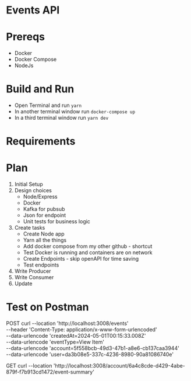 # Events API



# Prereqs
- Docker
- Docker Compose
- NodeJs


# Build and Run
- Open Terminal and run `yarn`
- In another terminal window run `docker-compose up`
- In a third terminal window run `yarn dev`


# Requirements


# Plan
1. Initial Setup
1. Design choices
    - Node/Express
    - Docker
    - Kafka for pubsub
    - Json for endpoint
    - Unit tests for business logic
1. Create tasks
    - Create Node app
    - Yarn all the things
    - Add docker compose from my other github - shortcut
    - Test Docker is running and containers are on network
    - Create Endpoints - skip openAPI for time saving
    - Test endpoints
1. Write Producer
1. Write Consumer
1. Update 

# Test on Postman
POST
curl --location 'http://localhost:3008/events' \
--header 'Content-Type: application/x-www-form-urlencoded' \
--data-urlencode 'createdAt=2024-05-01T00:15:33.008Z' \
--data-urlencode 'eventType=View Item' \
--data-urlencode 'account=5f558bcb-49d3-47b1-a8e6-cb137caa3944' \
--data-urlencode 'user=da3b08e5-337c-4236-8980-90a81086740e'

GET
curl --location 'http://localhost:3008/account/6a4c8cde-d429-4abe-879f-f7b913cd1472/event-summary'